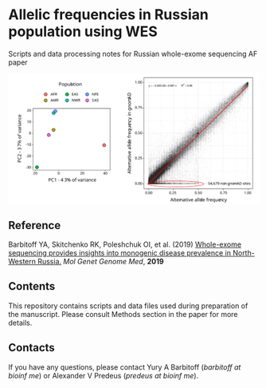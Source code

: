 # Allelic frequencies in Russian population using WES 

Scripts and data processing notes for Russian whole-exome sequencing AF paper

<img align="center" src="https://github.com/bioinf/afpaper/blob/master/img/git_v1.svg?sanitize=true">

## Reference 

Barbitoff YA, Skitchenko RK, Poleshchuk OI, et al. (2019) [Whole-exome sequencing provides insights into monogenic disease prevalence in North-Western Russia.](https://onlinelibrary.wiley.com/doi/full/10.1002/mgg3.964) *Mol Genet Genome Med*, **2019**

## Contents 

This repository contains scripts and data files used during preparation of the manuscript. Please consult Methods section in the paper for more details. 

## Contacts 

If you have any questions, please contact Yury A Barbitoff (*barbitoff at bioinf me*) or Alexander V Predeus (*predeus at bioinf me*). 
